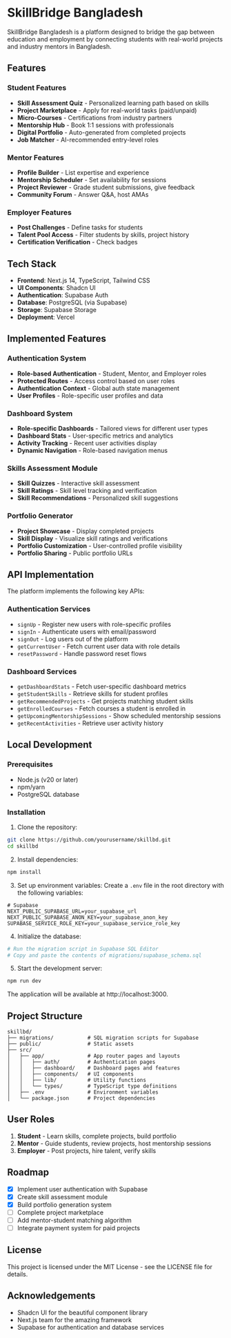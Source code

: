 # SkillBridge Bangladesh

SkillBridge Bangladesh is a platform designed to bridge the gap between education and employment by connecting students with real-world projects and industry mentors in Bangladesh.

## Features

### Student Features
- **Skill Assessment Quiz** - Personalized learning path based on skills
- **Project Marketplace** - Apply for real-world tasks (paid/unpaid)
- **Micro-Courses** - Certifications from industry partners
- **Mentorship Hub** - Book 1:1 sessions with professionals
- **Digital Portfolio** - Auto-generated from completed projects
- **Job Matcher** - AI-recommended entry-level roles

### Mentor Features
- **Profile Builder** - List expertise and experience
- **Mentorship Scheduler** - Set availability for sessions
- **Project Reviewer** - Grade student submissions, give feedback
- **Community Forum** - Answer Q&A, host AMAs

### Employer Features
- **Post Challenges** - Define tasks for students
- **Talent Pool Access** - Filter students by skills, project history
- **Certification Verification** - Check badges

## Tech Stack

- **Frontend**: Next.js 14, TypeScript, Tailwind CSS
- **UI Components**: Shadcn UI
- **Authentication**: Supabase Auth
- **Database**: PostgreSQL (via Supabase)
- **Storage**: Supabase Storage
- **Deployment**: Vercel

## Implemented Features

### Authentication System
- **Role-based Authentication** - Student, Mentor, and Employer roles
- **Protected Routes** - Access control based on user roles
- **Authentication Context** - Global auth state management
- **User Profiles** - Role-specific user profiles and data

### Dashboard System
- **Role-specific Dashboards** - Tailored views for different user types
- **Dashboard Stats** - User-specific metrics and analytics
- **Activity Tracking** - Recent user activities display
- **Dynamic Navigation** - Role-based navigation menus

### Skills Assessment Module
- **Skill Quizzes** - Interactive skill assessment
- **Skill Ratings** - Skill level tracking and verification
- **Skill Recommendations** - Personalized skill suggestions

### Portfolio Generator
- **Project Showcase** - Display completed projects
- **Skill Display** - Visualize skill ratings and verifications
- **Portfolio Customization** - User-controlled profile visibility
- **Portfolio Sharing** - Public portfolio URLs

## API Implementation

The platform implements the following key APIs:

### Authentication Services
- `signUp` - Register new users with role-specific profiles
- `signIn` - Authenticate users with email/password
- `signOut` - Log users out of the platform
- `getCurrentUser` - Fetch current user data with role details
- `resetPassword` - Handle password reset flows

### Dashboard Services
- `getDashboardStats` - Fetch user-specific dashboard metrics
- `getStudentSkills` - Retrieve skills for student profiles
- `getRecommendedProjects` - Get projects matching student skills
- `getEnrolledCourses` - Fetch courses a student is enrolled in
- `getUpcomingMentorshipSessions` - Show scheduled mentorship sessions
- `getRecentActivities` - Retrieve user activity history

## Local Development

### Prerequisites
- Node.js (v20 or later)
- npm/yarn
- PostgreSQL database

### Installation

1. Clone the repository:
```bash
git clone https://github.com/yourusername/skillbd.git
cd skillbd
```

2. Install dependencies:
```bash
npm install
```

3. Set up environment variables:
Create a `.env` file in the root directory with the following variables:
```
# Supabase
NEXT_PUBLIC_SUPABASE_URL=your_supabase_url
NEXT_PUBLIC_SUPABASE_ANON_KEY=your_supabase_anon_key
SUPABASE_SERVICE_ROLE_KEY=your_supabase_service_role_key
```

4. Initialize the database:
```bash
# Run the migration script in Supabase SQL Editor
# Copy and paste the contents of migrations/supabase_schema.sql
```

5. Start the development server:
```bash
npm run dev
```

The application will be available at http://localhost:3000.

## Project Structure

```
skillbd/
├── migrations/           # SQL migration scripts for Supabase
├── public/               # Static assets
├── src/
│   ├── app/              # App router pages and layouts
│   │   ├── auth/         # Authentication pages
│   │   ├── dashboard/    # Dashboard pages and features
│   │   ├── components/   # UI components
│   │   ├── lib/          # Utility functions
│   │   └── types/        # TypeScript type definitions
│   ├── .env              # Environment variables
│   └── package.json      # Project dependencies
```

## User Roles

1. **Student** - Learn skills, complete projects, build portfolio
2. **Mentor** - Guide students, review projects, host mentorship sessions
3. **Employer** - Post projects, hire talent, verify skills

## Roadmap

- [x] Implement user authentication with Supabase
- [x] Create skill assessment module
- [x] Build portfolio generation system
- [ ] Complete project marketplace
- [ ] Add mentor-student matching algorithm
- [ ] Integrate payment system for paid projects

## License

This project is licensed under the MIT License - see the LICENSE file for details.

## Acknowledgements

- Shadcn UI for the beautiful component library
- Next.js team for the amazing framework
- Supabase for authentication and database services
